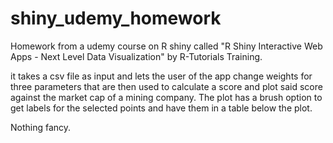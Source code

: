 # shiny_udemy_homework
Homework from a udemy course on R shiny called "R Shiny Interactive Web Apps - Next Level Data Visualization" by R-Tutorials Training.

it takes a csv file as input and lets the user of the app change weights for three parameters that are then used to calculate a score and plot said score against the market cap of a mining company. The plot has a brush option to get labels for the selected points and have them in a table below the plot.

Nothing fancy.
